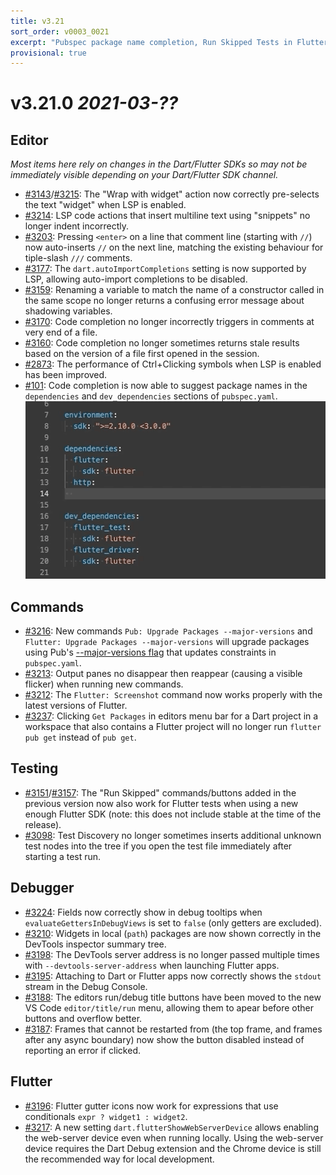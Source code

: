 ```yaml
---
title: v3.21
sort_order: v0003_0021
excerpt: "Pubspec package name completion, Run Skipped Tests in Flutter, ..."
provisional: true
---
```


# v3.21.0 *2021-03-??*

## Editor

_Most items here rely on changes in the Dart/Flutter SDKs so may not be immediately visible depending on your Dart/Flutter SDK channel._

- [#3143](https://github.com/Dart-Code/Dart-Code/issues/3143)/[#3215](https://github.com/Dart-Code/Dart-Code/issues/3215): The "Wrap with widget" action now correctly pre-selects the text "widget" when LSP is enabled.
- [#3214](https://github.com/Dart-Code/Dart-Code/issues/3214): LSP code actions that insert multiline text using "snippets" no longer indent incorrectly.
- [#3203](https://github.com/Dart-Code/Dart-Code/issues/3203): Pressing `<enter>` on a line that comment line (starting with `//`) now auto-inserts `//` on the next line, matching the existing behaviour for tiple-slash `///` comments.
- [#3177](https://github.com/Dart-Code/Dart-Code/issues/3177): The `dart.autoImportCompletions` setting is now supported by LSP, allowing auto-import completions to be disabled.
- [#3159](https://github.com/Dart-Code/Dart-Code/issues/3159): Renaming a variable to match the name of a constructor called in the same scope no longer returns a confusing error message about shadowing variables.
- [#3170](https://github.com/Dart-Code/Dart-Code/issues/3170): Code completion no longer incorrectly triggers in comments at very end of a file.
- [#3160](https://github.com/Dart-Code/Dart-Code/issues/3160): Code completion no longer sometimes returns stale results based on the version of a file first opened in the session.
- [#2873](https://github.com/Dart-Code/Dart-Code/issues/2873): The performance of Ctrl+Clicking symbols when LSP is enabled has been improved.
- [#101](https://github.com/Dart-Code/Dart-Code/issues/101): Code completion is now able to suggest package names in the `dependencies` and `dev_dependencies` sections of `pubspec.yaml`.
  <br /><img src="/images/release_notes/v3.21/package_name_completion.gif" width="490" height="284" />

## Commands

- [#3216](https://github.com/Dart-Code/Dart-Code/issues/3216): New commands `Pub: Upgrade Packages --major-versions` and `Flutter: Upgrade Packages --major-versions` will upgrade packages using Pub's [--major-versions flag](https://dart.dev/tools/pub/cmd/pub-upgrade#--major-versions) that updates constraints in `pubspec.yaml`.
- [#3213](https://github.com/Dart-Code/Dart-Code/issues/3213): Output panes no disappear then reappear (causing a visible flicker) when running new commands.
- [#3212](https://github.com/Dart-Code/Dart-Code/issues/3212): The `Flutter: Screenshot` command now works properly with the latest versions of Flutter.
- [#3237](https://github.com/Dart-Code/Dart-Code/issues/3237): Clicking `Get Packages` in editors menu bar for a Dart project in a workspace that also contains a Flutter project will no longer run `flutter pub get` instead of `pub get`.

## Testing

- [#3151](https://github.com/Dart-Code/Dart-Code/issues/3151)/[#3157](https://github.com/Dart-Code/Dart-Code/issues/3157): The "Run Skipped" commands/buttons added in the previous version now also work for Flutter tests when using a new enough Flutter SDK (note: this does not include stable at the time of the release).
- [#3098](https://github.com/Dart-Code/Dart-Code/issues/3098): Test Discovery no longer sometimes inserts additional unknown test nodes into the tree if you open the test file immediately after starting a test run.

## Debugger

- [#3224](https://github.com/Dart-Code/Dart-Code/issues/3224): Fields now correctly show in debug tooltips when `evaluateGettersInDebugViews` is set to `false` (only getters are excluded).
- [#3210](https://github.com/Dart-Code/Dart-Code/issues/3210): Widgets in local (`path`) packages are now shown correctly in the DevTools inspector summary tree.
- [#3198](https://github.com/Dart-Code/Dart-Code/issues/3198): The DevTools server address is no longer passed multiple times with `--devtools-server-address` when launching Flutter apps.
- [#3195](https://github.com/Dart-Code/Dart-Code/issues/3195): Attaching to Dart or Flutter apps now correctly shows the `stdout` stream in the Debug Console.
- [#3188](https://github.com/Dart-Code/Dart-Code/issues/3188): The editors run/debug title buttons have been moved to the new VS Code `editor/title/run` menu, allowing them to apear before other buttons and overflow better.
- [#3187](https://github.com/Dart-Code/Dart-Code/issues/3187): Frames that cannot be restarted from (the top frame, and frames after any async boundary) now show the button disabled instead of reporting an error if clicked.

## Flutter

- [#3196](https://github.com/Dart-Code/Dart-Code/issues/3196): Flutter gutter icons now work for expressions that use conditionals `expr ? widget1 : widget2`.
- [#3217](https://github.com/Dart-Code/Dart-Code/issues/3217): A new setting `dart.flutterShowWebServerDevice` allows enabling the web-server device even when running locally. Using the web-server device requires the Dart Debug extension and the Chrome device is still the recommended way for local development.
